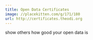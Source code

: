 ```yaml
---
title: Open Data Certificates
image: //placekitten.com/g/171/180
url: http://certificates.theodi.org
---
```

show others how good your open data is
